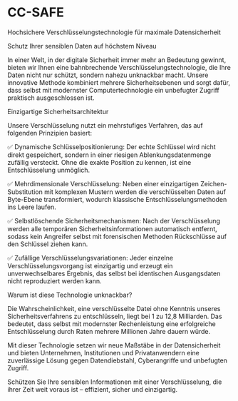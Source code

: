 # CC-SAFE
Hochsichere Verschlüsselungstechnologie für maximale Datensicherheit

Schutz Ihrer sensiblen Daten auf höchstem Niveau

In einer Welt, in der digitale Sicherheit immer mehr an Bedeutung gewinnt, bieten wir Ihnen eine bahnbrechende Verschlüsselungstechnologie, die Ihre Daten nicht nur schützt, sondern nahezu unknackbar macht. Unsere innovative Methode kombiniert mehrere Sicherheitsebenen und sorgt dafür, dass selbst mit modernster Computertechnologie ein unbefugter Zugriff praktisch ausgeschlossen ist.

Einzigartige Sicherheitsarchitektur

Unsere Verschlüsselung nutzt ein mehrstufiges Verfahren, das auf folgenden Prinzipien basiert:

✅ Dynamische Schlüsselpositionierung: Der echte Schlüssel wird nicht direkt gespeichert, sondern in einer riesigen Ablenkungsdatenmenge zufällig versteckt. Ohne die exakte Position zu kennen, ist eine Entschlüsselung unmöglich.

✅ Mehrdimensionale Verschlüsselung: Neben einer einzigartigen Zeichen-Substitution mit komplexen Mustern werden die verschlüsselten Daten auf Byte-Ebene transformiert, wodurch klassische Entschlüsselungsmethoden ins Leere laufen.

✅ Selbstlöschende Sicherheitsmechanismen: Nach der Verschlüsselung werden alle temporären Sicherheitsinformationen automatisch entfernt, sodass kein Angreifer selbst mit forensischen Methoden Rückschlüsse auf den Schlüssel ziehen kann.

✅ Zufällige Verschlüsselungsvariationen: Jeder einzelne Verschlüsselungsvorgang ist einzigartig und erzeugt ein unverwechselbares Ergebnis, das selbst bei identischen Ausgangsdaten nicht reproduziert werden kann.

Warum ist diese Technologie unknackbar?

Die Wahrscheinlichkeit, eine verschlüsselte Datei ohne Kenntnis unseres Sicherheitsverfahrens zu entschlüsseln, liegt bei 1 zu 12,8 Milliarden. Das bedeutet, dass selbst mit modernster Rechenleistung eine erfolgreiche Entschlüsselung durch Raten mehrere Millionen Jahre dauern würde.

Mit dieser Technologie setzen wir neue Maßstäbe in der Datensicherheit und bieten Unternehmen, Institutionen und Privatanwendern eine zuverlässige Lösung gegen Datendiebstahl, Cyberangriffe und unbefugten Zugriff.

Schützen Sie Ihre sensiblen Informationen mit einer Verschlüsselung, die ihrer Zeit weit voraus ist – effizient, sicher und einzigartig.


